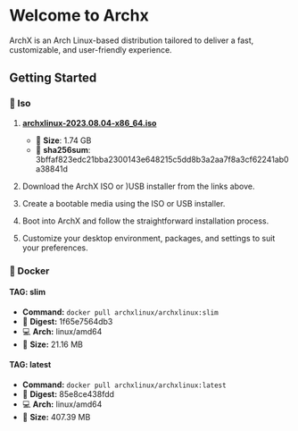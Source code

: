 # Welcome to Archx

ArchX is an Arch Linux-based distribution tailored to deliver a fast, customizable, and user-friendly experience. 

## Getting Started

### 📀 Iso

1. **[archxlinux-2023.08.04-x86_64.iso](https://github.com/archxlinux/iso/releases/download/2023.08.04/archxlinux-2023.08.04-x86_64.iso)**
   - 📏 **Size**: 1.74 GB
   - 🔐 **sha256sum**: 3bffaf823edc21bba2300143e648215c5dd8b3a2aa7f8a3cf62241ab0a38841d

1. Download the ArchX ISO or )USB installer from the links above.
2. Create a bootable media using the ISO or USB installer.
3. Boot into ArchX and follow the straightforward installation process.
4. Customize your desktop environment, packages, and settings to suit your preferences.

### 🐳 Docker

#### TAG: slim
- **Command:** `docker pull archxlinux/archxlinux:slim`
- 📝 **Digest:** 1f65e7564db3
- 💻 **Arch:** linux/amd64
- 📏 **Size:** 21.16 MB

#### TAG: latest
- **Command:** `docker pull archxlinux/archxlinux:latest`
- 📝 **Digest:** 85e8ce438fdd
- 💻 **Arch:** linux/amd64
- 📏 **Size:** 407.39 MB

